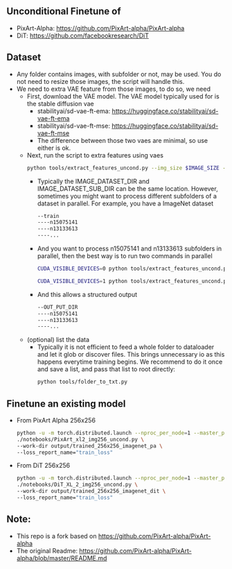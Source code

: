 ## Unconditional Finetune of
* PixArt-Alpha: https://github.com/PixArt-alpha/PixArt-alpha
* DiT: https://github.com/facebookresearch/DiT

## Dataset
* Any folder contains images, with subfolder or not, may be used. You do not need to resize those images, the script will handle this.
* We need to extra VAE feature from those images, to do so, we need
  * First, download the VAE model. The VAE model typically used for is the stable diffusion vae
    * stabilityai/sd-vae-ft-ema: https://huggingface.co/stabilityai/sd-vae-ft-ema
    * stabilityai/sd-vae-ft-mse: https://huggingface.co/stabilityai/sd-vae-ft-mse
    * The difference between those two vaes are minimal, so use either is ok.
  * Next, run the script to extra features using vaes
    ```bash
    python tools/extract_features_uncond.py --img_size $IMAGE_SIZE --pretrained_models_dir $VAE_DIR --dataset_root $IMAGE_DATASET_DIR --dataset_list $IMAGE_DATASET_SUB_DIR --vae_save_root $OUT_PUT_DIR
    ```
    * Typically the IMAGE_DATASET_DIR and IMAGE_DATASET_SUB_DIR can be the same location. However, sometimes you might want to process different subfolders of a dataset in parallel. For example, you have a ImageNet dataset
      ```bash
      --train
      ----n15075141
      ----n13133613
      ----...
      ```
    * And you want to process n15075141 and n13133613 subfolders in parallel, then the best way is to run two commands in parallel
      ```bash
      CUDA_VISIBLE_DEVICES=0 python tools/extract_features_uncond.py --img_size $IMAGE_SIZE --pretrained_models_dir $VAE_DIR --dataset_root train/ --dataset_list train/n15075141 --vae_save_root $OUT_PUT_DIR

      CUDA_VISIBLE_DEVICES=1 python tools/extract_features_uncond.py --img_size $IMAGE_SIZE --pretrained_models_dir $VAE_DIR --dataset_root train/ --dataset_list train/n13133613 --vae_save_root $OUT_PUT_DIR
      ```
    * And this allows a structured output
      ```bash
      --OUT_PUT_DIR
      ----n15075141
      ----n13133613
      ----...
      ```
  * (optional) list the data
    * Typically it is not efficient to feed a whole folder to dataloader and let it glob or discover files. This brings unnecessary io as this happens everytime training begins. We recommend to do it once and save a list, and pass that list to root directly: 
      ```bash
      python tools/folder_to_txt.py
      ```

## Finetune an existing model
* From PixArt Alpha 256x256
  ```bash
  python -u -m torch.distributed.launch --nproc_per_node=1 --master_port=12345 train.py \
  ./notebooks/PixArt_xl2_img256_uncond.py \
  --work-dir output/trained_256x256_imagenet_pa \
  --loss_report_name="train_loss"
  ```
* From DiT 256x256
  ```bash
  python -u -m torch.distributed.launch --nproc_per_node=1 --master_port=12345 train.py \
  ./notebooks/DiT_XL_2_img256_uncond.py \
  --work-dir output/trained_256x256_imagenet_dit \
  --loss_report_name="train_loss"
  ```

## Note:
* This repo is a fork based on https://github.com/PixArt-alpha/PixArt-alpha
* The original Readme: https://github.com/PixArt-alpha/PixArt-alpha/blob/master/README.md
